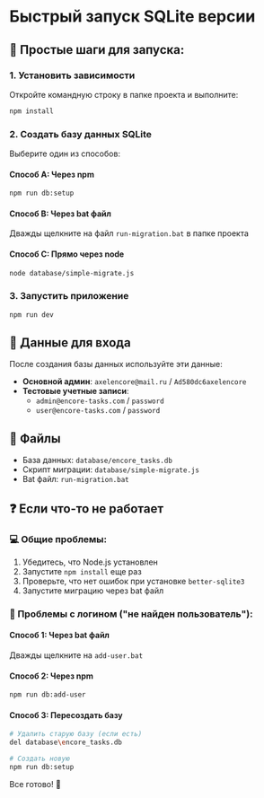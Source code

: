 # Быстрый запуск SQLite версии

## 🚀 Простые шаги для запуска:

### 1. Установить зависимости
Откройте командную строку в папке проекта и выполните:
```bash
npm install
```

### 2. Создать базу данных SQLite
Выберите один из способов:

#### Способ A: Через npm
```bash
npm run db:setup
```

#### Способ B: Через bat файл
Дважды щелкните на файл `run-migration.bat` в папке проекта

#### Способ C: Прямо через node
```bash
node database/simple-migrate.js
```

### 3. Запустить приложение
```bash
npm run dev
```

## 🔑 Данные для входа

После создания базы данных используйте эти данные:

- **Основной админ**: `axelencore@mail.ru` / `Ad580dc6axelencore`
- **Тестовые учетные записи**:
  - `admin@encore-tasks.com` / `password`
  - `user@encore-tasks.com` / `password`

## 📁 Файлы

- База данных: `database/encore_tasks.db`
- Скрипт миграции: `database/simple-migrate.js`
- Bat файл: `run-migration.bat`

## ❓ Если что-то не работает

### 💻 Общие проблемы:
1. Убедитесь, что Node.js установлен
2. Запустите `npm install` еще раз
3. Проверьте, что нет ошибок при установке `better-sqlite3`
4. Запустите миграцию через bat файл

### 👤 Проблемы с логином ("не найден пользователь"):

#### Способ 1: Через bat файл
Дважды щелкните на `add-user.bat`

#### Способ 2: Через npm
```bash
npm run db:add-user
```

#### Способ 3: Пересоздать базу
```bash
# Удалить старую базу (если есть)
del database\encore_tasks.db

# Создать новую
npm run db:setup
```

Все готово! 🎉